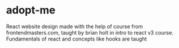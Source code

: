 # adopt-me

React website design made with the help of course from frontendmasters.com,
taught by brian holt in intro to react v3 course. Fundamentals of react and
concepts like hooks are taught
